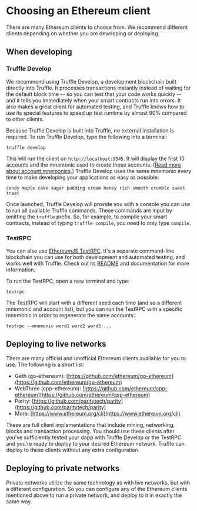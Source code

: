 # Choosing an Ethereum client

There are many Ethereum clients to choose from. We recommend different clients depending on whether you are developing or deploying.

## When developing

### Truffle Develop

We recommend using Truffle Develop, a development blockchain built directly into Truffle. It processes transactions instantly instead of waiting for the default block time -- so you can test that your code works quickly -- and it tells you immediately when your smart contracts run into errors. It also makes a great client for automated testing, and Truffle knows how to use its special features to speed up test runtime by almost 90% compared to other clients.

Because Truffle Develop is built into Truffle, no external installation is required. To run Truffle Develop, type the following into a terminal:

```shell
truffle develop
```

This will run the client on `http://localhost:9545`. It will display the first 10 accounts and the mnemonic used to create those accounts. ([Read more about account mnemonics](https://github.com/bitcoin/bips/blob/master/bip-0039.mediawiki).) Truffle Develop uses the same mnemonic every time to make developing your applications as easy as possible:

```
candy maple cake sugar pudding cream honey rich smooth crumble sweet treat
```

Once launched, Truffle Develop will provide you with a console you can use to run all available Truffle commands. These commands are input by omitting the `truffle` prefix. So, for example, to compile your smart contracts, instead of typing `truffle compile`, you need to only type `compile`.

### TestRPC

You can also use [EthereumJS TestRPC](https://github.com/ethereumjs/testrpc). It's a separate command-line blockchain you can use for both development and automated testing, and works well with Truffle. Check out its [README](https://github.com/ethereumjs/testrpc/blob/master/README.md) and documentation for more information.

To run the TestRPC, open a new terminal and type:

```shell
testrpc
```

The TestRPC will start with a different seed each time (and so a different mnemonic and account list), but you can run the TestRPC with a specific mnemonic in order to regenerate the same accounts:

```shell
testrpc --mnemonic word1 word2 word3 ...
```

## Deploying to live networks

There are many official and unofficial Ethereum clients available for you to use. The following is a short list:

* Geth (go-ethereum): [https://github.com/ethereum/go-ethereum](https://github.com/ethereum/go-ethereum)
* WebThree (cpp-ethereum): [https://github.com/ethereum/cpp-ethereum](https://github.com/ethereum/cpp-ethereum)
* Parity: [https://github.com/paritytech/parity](https://github.com/paritytech/parity)
* More: [https://www.ethereum.org/cli](https://www.ethereum.org/cli)

These are full client implementations that include mining, networking, blocks and transaction processing. You should use these clients after you've sufficiently tested your dapp with Truffle Develop or the TestRPC and you're ready to deploy to your desired Ethereum network. Truffle can deploy to these clients without any extra configuration.

## Deploying to private networks

Private networks utilize the same technology as with live networks, but with a different configuration. So you can configure any of the Ethereum clients mentioned above to run a private network, and deploy to it in exactly the same way.
